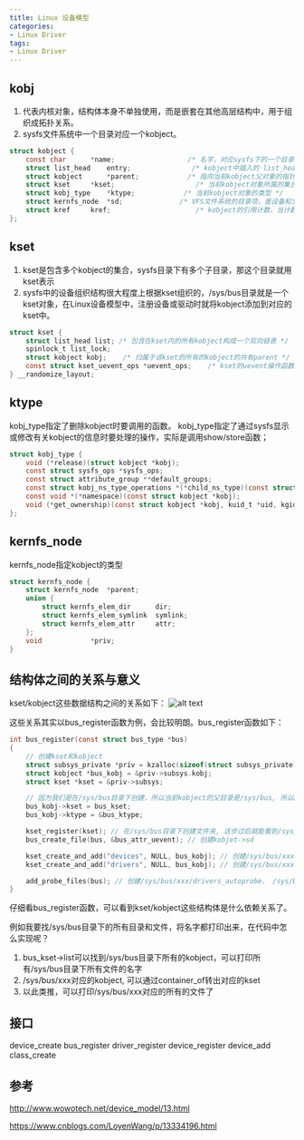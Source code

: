 ```yaml
---
title: Linux 设备模型
categories: 
- Linux Driver
tags:
- Linux Driver
---
```


## kobj
1. 代表内核对象，结构体本身不单独使用，而是嵌套在其他高层结构中，用于组织成拓扑关系。
2. sysfs文件系统中一个目录对应一个kobject。
```c
struct kobject {
	const char		*name;                  /* 名字，对应sysfs下的一个目录 */
	struct list_head	entry;               /* kobject中插入的 list_head结构，用于构造双向链表 */
	struct kobject		*parent;            /* 指向当前kobject父对象的指针，体现在sys中就是包含当前kobject对象的目录对象 */
	struct kset		*kset;                    /* 当前kobject对象所属的集合，例如/sys/bus目录下的所有kobject的kset成员就是/sys/bus */
	struct kobj_type	*ktype;            /* 当前kobject对象的类型 */
	struct kernfs_node	*sd;              /* VFS文件系统的目录项，是设备和文件之间的桥梁，sysfs中的符号链接是通过kernfs_node内的联合体实现的 */
	struct kref		kref;                     /* kobject的引用计数，当计数为0时，回调之前注册的release方法释放该对象 */
};
```

## kset
1. kset是包含多个kobject的集合，sysfs目录下有多个子目录，那这个目录就用kset表示
2. sysfs中的设备组织结构很大程度上根据kset组织的，/sys/bus目录就是一个kset对象，在Linux设备模型中，注册设备或驱动时就将kobject添加到对应的kset中。

```c
struct kset {
    struct list_head list; /* 包含在kset内的所有kobject构成一个双向链表 */
    spinlock_t list_lock;
    struct kobject kobj;    /* 归属于该kset的所有的kobject的共有parent */
    const struct kset_uevent_ops *uevent_ops;    /* kset的uevent操作函数集，当kset中的kobject有状态变化时，会回调这个函数集，以便kset添加新的环境变量或过滤某些uevent，如果一个kobject不属于任何kset时，是不允许发送uevent的 */
} __randomize_layout;
```

## ktype
kobj_type指定了删除kobject时要调用的函数。
kobj_type指定了通过sysfs显示或修改有关kobject的信息时要处理的操作，实际是调用show/store函数；
```c
struct kobj_type {
	void (*release)(struct kobject *kobj);
	const struct sysfs_ops *sysfs_ops;
	const struct attribute_group **default_groups;
	const struct kobj_ns_type_operations *(*child_ns_type)(const struct kobject *kobj);
	const void *(*namespace)(const struct kobject *kobj);
	void (*get_ownership)(const struct kobject *kobj, kuid_t *uid, kgid_t *gid);
};
```

## kernfs_node
kernfs_node指定kobject的类型
```c
struct kernfs_node {
    struct kernfs_node	*parent;
	union {
		struct kernfs_elem_dir		dir;
		struct kernfs_elem_symlink	symlink;
		struct kernfs_elem_attr		attr;
	};
    void			*priv;
}
```

## 结构体之间的关系与意义
kset/kobject这些数据结构之间的关系如下：
![alt text](/images/驱动/kobject.webp)

这些关系其实以bus_register函数为例，会比较明朗。bus_register函数如下：
```c
int bus_register(const struct bus_type *bus)
{
    // 创建kset和kobject
    struct subsys_private *priv = kzalloc(sizeof(struct subsys_private), GFP_KERNEL); 
    struct kobject *bus_kobj = &priv->subsys.kobj;
    struct kset *kset = &priv->subsys;

    // 因为我们是在/sys/bus目录下创建，所以当前kobject的父目录是/sys/bus, 所以bus_kobj->kset = bus_kset
    bus_kobj->kset = bus_kset; 
    bus_kobj->ktype = &bus_ktype;

    kset_register(kset); // 在/sys/bus目录下创建文件夹, 这步过后就能看到/sys/bus目录下新生成了一个文件夹, 并在文件夹下创建uvent文件
    bus_create_file(bus, &bus_attr_uevent); // 创建kobjet->sd

    kset_create_and_add("devices", NULL, bus_kobj); // 创建/sys/bus/xxx/devices目录
    kset_create_and_add("drivers", NULL, bus_kobj); // 创建/sys/bus/xxx/driver目录

    add_probe_files(bus); // 创建/sys/bus/xxx/drivers_autoprobe， /sys/bus/xxx/drivers_probe文件
}
```
仔细看bus_register函数，可以看到kset/kobject这些结构体是什么依赖关系了。

例如我要找/sys/bus目录下的所有目录和文件，将名字都打印出来，在代码中怎么实现呢？
1. bus_kset->list可以找到/sys/bus目录下所有的kobject，可以打印所有/sys/bus目录下所有文件的名字
2. /sys/bus/xxx对应的kobject, 可以通过container_of转出对应的kset
3. 以此类推，可以打印/sys/bus/xxx对应的所有的文件了

## 接口

device_create
bus_register
driver_register
device_register
device_add
class_create

## 参考
http://www.wowotech.net/device_model/13.html

https://www.cnblogs.com/LoyenWang/p/13334196.html
